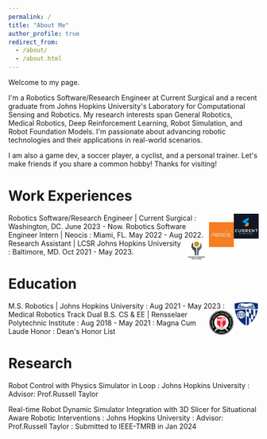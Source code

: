 ```yaml
---
permalink: /
title: "About Me"
author_profile: true
redirect_from: 
  - /about/
  - /about.html
---
```



Welcome to my page. 

I'm a Robotics Software/Research Engineer at Current Surgical and a recent graduate from Johns Hopkins University's Laboratory for Computational Sensing and Robotics. My research interests span General Robotics, Medical Robotics, Deep Reinforcement Learning, Robot Simulation, and Robot Foundation Models. I'm passionate about advancing robotic technologies and their applications in real-world scenarios. 

I am also a game dev, a soccer player, a cyclist, and a personal trainer. Let's make friends if you share a common hobby! Thanks for visiting!

Work Experiences
======
<img align="right" width="50" height="50" src="images/current_surgical_logo.jpg">
Robotics Software/Research Engineer | Current Surgical
:  Washington, DC.  June 2023 - Now.

<img align="right" width="50" height="50" src="images/neocis_logo.jpg">
Robotics Software Engineer Intern | Neocis
:  Miami, FL. May 2022 - Aug 2022.

<img align="right" width="50" height="50" src="images/lcsr_logo.jpg">
Research Assistant | LCSR Johns Hopkins University 
:  Baltimore, MD. Oct 2021 - May 2023.


Education
======

<img align="right" width="50" height="50" src="images/jhu_logo.png">
M.S. Robotics | Johns Hopkins University
:  Aug 2021 - May 2023
:  Medical Robotics Track

<img align="right" width="50" height="50" src="images/Rensselaer_logo.svg.png">
Dual B.S. CS & EE | Rensselaer Polytechnic Institute
:  Aug 2018 - May 2021
:  Magna Cum Laude Honor
:  Dean's Honor List


Research
======

Robot Control with Physics Simulator in Loop
:  Johns Hopkins University
:  Advisor: Prof.Russell Taylor

Real-time Robot Dynamic Simulator Integration with 3D Slicer for Situational Aware Robotic Interventions
:  Johns Hopkins University
:  Advisor: Prof.Russell Taylor
:  Submitted to IEEE-TMRB in Jan 2024









